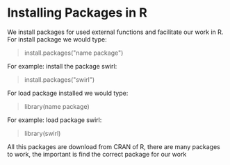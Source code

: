# Installing Packages in R

We install packages for used external functions and facilitate our work in R. For install package we would type:
> install.packages("name package")

For example: install the package swirl:
> install.packages("swirl")

For load package installed we would type:
> library(name package)

For example: load package swirl:
> library(swirl)

All this packages are download from CRAN of R, there are many packages to work, the important is find the correct package for our work
